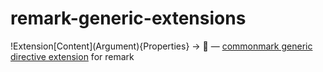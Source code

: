 # remark-generic-extensions
!Extension\[Content\]\(Argument\)\{Properties\} -> :tada: — [commonmark generic directive extension](https://github.com/jgm/CommonMark/wiki/Generic-Directive-Extension-List) for remark

